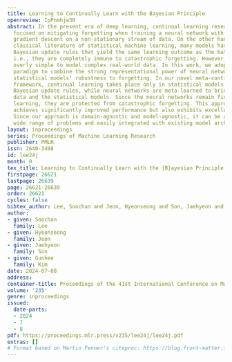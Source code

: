 ```yaml
---
title: Learning to Continually Learn with the Bayesian Principle
openreview: IpPnmhjw30
abstract: In the present era of deep learning, continual learning research is mainly
  focused on mitigating forgetting when training a neural network with stochastic
  gradient descent on a non-stationary stream of data. On the other hand, in the more
  classical literature of statistical machine learning, many models have sequential
  Bayesian update rules that yield the same learning outcome as the batch training,
  i.e., they are completely immune to catastrophic forgetting. However, they are often
  overly simple to model complex real-world data. In this work, we adopt the meta-learning
  paradigm to combine the strong representational power of neural networks and simple
  statistical models’ robustness to forgetting. In our novel meta-continual learning
  framework, continual learning takes place only in statistical models via ideal sequential
  Bayesian update rules, while neural networks are meta-learned to bridge the raw
  data and the statistical models. Since the neural networks remain fixed during continual
  learning, they are protected from catastrophic forgetting. This approach not only
  achieves significantly improved performance but also exhibits excellent scalability.
  Since our approach is domain-agnostic and model-agnostic, it can be applied to a
  wide range of problems and easily integrated with existing model architectures.
layout: inproceedings
series: Proceedings of Machine Learning Research
publisher: PMLR
issn: 2640-3498
id: lee24j
month: 0
tex_title: Learning to Continually Learn with the {B}ayesian Principle
firstpage: 26621
lastpage: 26639
page: 26621-26639
order: 26621
cycles: false
bibtex_author: Lee, Soochan and Jeon, Hyeonseong and Son, Jaehyeon and Kim, Gunhee
author:
- given: Soochan
  family: Lee
- given: Hyeonseong
  family: Jeon
- given: Jaehyeon
  family: Son
- given: Gunhee
  family: Kim
date: 2024-07-08
address:
container-title: Proceedings of the 41st International Conference on Machine Learning
volume: '235'
genre: inproceedings
issued:
  date-parts:
  - 2024
  - 7
  - 8
pdf: https://proceedings.mlr.press/v235/lee24j/lee24j.pdf
extras: []
# Format based on Martin Fenner's citeproc: https://blog.front-matter.io/posts/citeproc-yaml-for-bibliographies/
---
```

